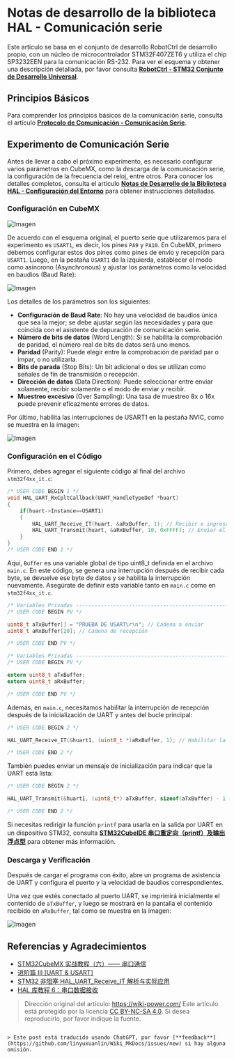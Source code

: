 # Notas de desarrollo de la biblioteca HAL - Comunicación serie

Este artículo se basa en el conjunto de desarrollo RobotCtrl de desarrollo propio, con un núcleo de microcontrolador STM32F407ZET6 y utiliza el chip SP3232EEN para la comunicación RS-232. Para ver el esquema y obtener una descripción detallada, por favor consulta [**RobotCtrl - STM32 Conjunto de Desarrollo Universal**](https://wiki-power.com/RobotCtrl-STM32%E9%80%9A%E7%94%A8%E5%BC%80%E5%8F%91%E5%A5%97%E4%BB%B6).

## Principios Básicos

Para comprender los principios básicos de la comunicación serie, consulta el artículo [**Protocolo de Comunicación - Comunicación Serie**](https://wiki-power.com/%E9%80%9A%E4%BF%A1%E5%8D%8F%E8%AE%AE-%E4%B8%B2%E5%8F%A3%E9%80%9A%E4%BF%A1).

## Experimento de Comunicación Serie

Antes de llevar a cabo el próximo experimento, es necesario configurar varios parámetros en CubeMX, como la descarga de la comunicación serie, la configuración de la frecuencia del reloj, entre otros. Para conocer los detalles completos, consulta el artículo [**Notas de Desarrollo de la Biblioteca HAL - Configuración del Entorno**](https://wiki-power.com/HAL%E5%BA%93%E5%BC%80%E5%8F%91%E7%AC%94%E8%AE%B0-%E7%8E%AF%E5%A2%83%E9%85%8D%E7%BD%AE) para obtener instrucciones detalladas.

### Configuración en CubeMX

![Imagen](https://media.wiki-power.com/img/20210207100329.png)

De acuerdo con el esquema original, el puerto serie que utilizaremos para el experimento es `USART1`, es decir, los pines `PA9` y `PA10`. En CubeMX, primero debemos configurar estos dos pines como pines de envío y recepción para `USART1`. Luego, en la pestaña `USART1` de la izquierda, establecer el modo como asíncrono (Asynchronous) y ajustar los parámetros como la velocidad en baudios (Baud Rate):

![Imagen](https://media.wiki-power.com/img/20210207100941.png)

Los detalles de los parámetros son los siguientes:

- **Configuración de Baud Rate**: No hay una velocidad de baudios única que sea la mejor; se debe ajustar según las necesidades y para que coincida con el asistente de depuración de comunicación serie.
- **Número de bits de datos** (Word Length): Si se habilita la comprobación de paridad, el número real de bits de datos será uno menos.
- **Paridad** (Parity): Puede elegir entre la comprobación de paridad par o impar, o no utilizarla.
- **Bits de parada** (Stop Bits): Un bit adicional o dos se utilizan como señales de fin de transmisión o recepción.
- **Dirección de datos** (Data Direction): Puede seleccionar entre enviar solamente, recibir solamente o el modo de enviar y recibir.
- **Muestreo excesivo** (Over Sampling): Una tasa de muestreo 8x o 16x puede prevenir eficazmente errores de datos.

Por último, habilita las interrupciones de USART1 en la pestaña NVIC, como se muestra en la imagen:

![Imagen](https://media.wiki-power.com/img/20210207104641.png)

### Configuración en el Código

Primero, debes agregar el siguiente código al final del archivo `stm32f4xx_it.c`:

```c title="stm32f4xx_it.c"
/* USER CODE BEGIN 1 */
void HAL_UART_RxCpltCallback(UART_HandleTypeDef *huart)
{
    if(huart->Instance==USART1)
    {
        HAL_UART_Receive_IT(huart, &aRxBuffer, 1); // Recibir e ingresar en aRxBuffer
        HAL_UART_Transmit(huart, &aRxBuffer, 10, 0xFFFF); // Enviar el aRxBuffer recibido
    }
}
/* USER CODE END 1 */
```

Aquí, `Buffer` es una variable global de tipo uint8_t definida en el archivo `main.c`. En este código, se genera una interrupción después de recibir cada byte, se devuelve ese byte de datos y se habilita la interrupción nuevamente. Asegúrate de definir esta variable tanto en `main.c` como en `stm32f4xx_it.c`.

```c title="main.c"
/* Variables Privadas -----------------------------------------------------------*/
/* USER CODE BEGIN PV */

uint8_t aTxBuffer[] = "PRUEBA DE USART\r\n"; // Cadena a enviar
uint8_t aRxBuffer[20]; // Cadena de recepción

/* USER CODE END PV */
```

```c title="stm32f4xx_it.c"
/* Variables Privadas -----------------------------------------------------------*/
/* USER CODE BEGIN PV */

extern uint8_t aTxBuffer;
extern uint8_t aRxBuffer;

/* USER CODE END PV */

```

Además, en `main.c`, necesitamos habilitar la interrupción de recepción después de la inicialización de UART y antes del bucle principal:

```c title="main.c"
/* USER CODE BEGIN 2 */

HAL_UART_Receive_IT(&huart1, (uint8_t *)aRxBuffer, 1); // Habilitar la interrupción de recepción

/* USER CODE END 2 */
```

También puedes enviar un mensaje de inicialización para indicar que la UART está lista:

```c title="main.c"
/* USER CODE BEGIN 2 */

HAL_UART_Transmit(&huart1, (uint8_t*) aTxBuffer, sizeof(aTxBuffer) - 1, 0xFFFF); // Enviar la cadena aTxBuffer

/* USER CODE END 2 */
```

Si necesitas redirigir la función `printf` para usarla en la salida por UART en un dispositivo STM32, consulta [**STM32CubeIDE 串口重定向（printf）及输出浮点型**](https://wiki-power.com/STM32CubeIDE%E4%B8%B2%E5%8F%A3%E9%87%8D%E5%AE%9A%E5%90%91%EF%BC%88printf%EF%BC%89%E5%8F%8A%E8%BE%93%E5%87%BA%E6%B5%AE%E7%82%B9%E5%9E%8B) para obtener más información.

### Descarga y Verificación

Después de cargar el programa con éxito, abre un programa de asistencia de UART y configura el puerto y la velocidad de baudios correspondientes.

Una vez que estés conectado al puerto UART, se imprimirá inicialmente el contenido de `aTxBuffer`, y luego se mostrará en la pantalla el contenido recibido en `aRxBuffer`, tal como se muestra en la imagen:

![Imagen](https://media.wiki-power.com/img/20210403232628.png)

## Referencias y Agradecimientos

- [STM32CubeMX 实战教程（六）—— 串口通信](https://blog.csdn.net/weixin_43892323/article/details/105339949)
- [进阶篇 III [UART & USART]](https://alchemicronin.github.io/posts/b4c69a89/#1-0-%E4%BB%80%E4%B9%88%E6%98%AFUART%E5%92%8CUSART%EF%BC%9F%E6%9C%89%E4%BB%80%E4%B9%88%E5%8C%BA%E5%88%AB%E5%98%9B%EF%BC%9F)
- [STM32 非阻塞 HAL_UART_Receive_IT 解析与实际应用](https://zhuanlan.zhihu.com/p/147414331)
- [HAL 库教程 6：串口数据接收](https://blog.csdn.net/geek_monkey/article/details/89165040)

> Dirección original del artículo: <https://wiki-power.com/>
> Este artículo está protegido por la licencia [CC BY-NC-SA 4.0](https://creativecommons.org/licenses/by/4.0/deed.zh). Si desea reproducirlo, por favor indique la fuente.

```

> Este post está traducido usando ChatGPT, por favor [**feedback**](https://github.com/linyuxuanlin/Wiki_MkDocs/issues/new) si hay alguna omisión.
```

